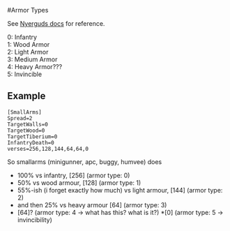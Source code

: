 #Armor Types

See [Nyerguds docs](http://nyerguds.arsaneus-design.com/cnc95upd/inirules/warheads.ini) for reference.

0: Infantry  
1: Wood Armor  
2: Light Armor  
3: Medium Armor  
4: Heavy Armor???  
5: Invincible  

## Example

```
[SmallArms]
Spread=2
TargetWalls=0
TargetWood=0
TargetTiberium=0
InfantryDeath=0
verses=256,128,144,64,64,0
```

So smallarms (minigunner, apc, buggy, humvee) does   
* 100% vs infantry,   [256] (armor type: 0)
* 50% vs wood armour, [128] (armor type: 1)
* 55%-ish (i forget exactly how much) vs light armour, [144] (armor type: 2)
* and then 25% vs heavy armour  [64] (armor type: 3)
* [64]? (armor type: 4 -> what has this? what is it?)
*[0] (armor type: 5 -> invincibility)
